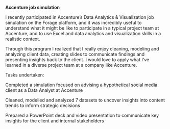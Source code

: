 **Accenture job simulation**

I recently participated in Accenture’s Data Analytics & Visualization job simulation on the Forage platform, and it was incredibly useful to understand what it might be like to participate in a typical project team at Accenture, and to use Excel and data analytics and visualization skills in a realistic context. 

Through this program I realized that I really enjoy cleaning, modeling and analyzing client data, creating slides to communicate findings and presenting insights back to the client. I would love to apply what I've learned in a diverse project team at a company like Accenture. 

Tasks undertaken:

Completed a simulation focused on advising a hypothetical social media client as a Data Analyst at Accenture

Cleaned, modelled and analyzed 7 datasets to uncover insights into content trends to inform strategic decisions

Prepared a PowerPoint deck and video presentation to communicate key insights for the client and internal stakeholders


